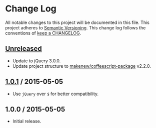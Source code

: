 # Change Log

All notable changes to this project will be documented in this file.
This project adheres to [Semantic Versioning](http://semver.org/).
This change log follows the conventions of
[keep a CHANGELOG](http://keepachangelog.com/).

## [Unreleased]

- Update to jQuery 3.0.0.
- Update project structure to [makenew/coffeescript-package] v2.2.0.

[makenew/coffeescript-package]: https://github.com/makenew/coffeescript-package

## [1.0.1] / 2015-05-05

- Use `jQuery` over `$` for better compatibility.

## 1.0.0 / 2015-05-05

- Initial release.

[Unreleased]: https://github.com/razor-x/gist-async/compare/v1.0.1...HEAD
[1.0.1]: https://github.com/razor-x/gist-async/compare/v1.0.0...v1.0.1
